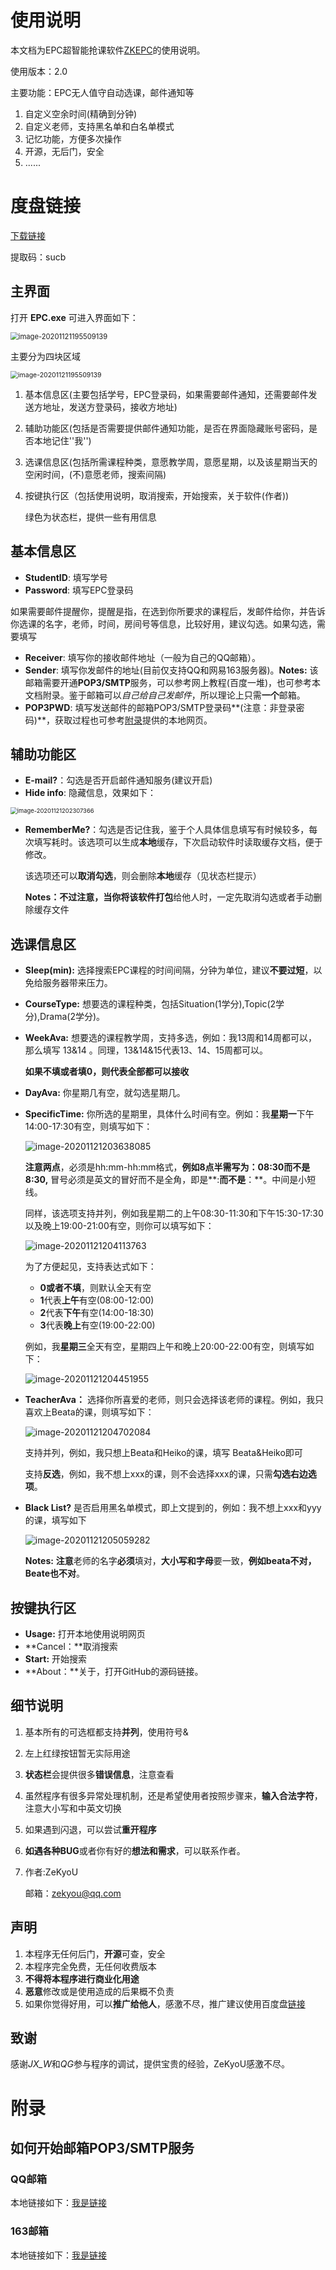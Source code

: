 # 使用说明

本文档为EPC超智能抢课软件[ZKEPC](https://zekyou.github.io)的使用说明。

使用版本：2.0

主要功能：EPC无人值守自动选课，邮件通知等

1. 自定义空余时间(精确到分钟)
2. 自定义老师，支持黑名单和白名单模式
3. 记忆功能，方便多次操作
4. 开源，无后门，安全
5. ......

# <a id='link'>度盘链接</a>

[下载链接](https://pan.baidu.com/s/12EjhQBx4JLCM8Cf6KSGsqQ)

提取码：sucb

## 主界面

打开	**EPC.exe**	可进入界面如下：

<img src="C:\Users\admin\AppData\Roaming\Typora\typora-user-images\image-20201121195509139.png" alt="image-20201121195509139" style="zoom:80%;" />



主要分为四块区域

<img src="D:\Program Files\pythonfile\web\src\image-20201121195509139.png" alt="image-20201121195509139" style="zoom:75%;" />

1. 基本信息区(主要包括学号，EPC登录码，如果需要邮件通知，还需要邮件发送方地址，发送方登录码，接收方地址)

2. 辅助功能区(包括是否需要提供邮件通知功能，是否在界面隐藏账号密码，是否本地记住''我'')

3. 选课信息区(包括所需课程种类，意愿教学周，意愿星期，以及该星期当天的空闲时间，(不)意愿老师，搜索间隔)

4. 按键执行区（包括使用说明，取消搜索，开始搜索，关于软件(作者))

   绿色为状态栏，提供一些有用信息

## 基本信息区

- **StudentID**: 填写学号
- **Password**: 填写EPC登录码

如果需要邮件提醒你，提醒是指，在选到你所要求的课程后，发邮件给你，并告诉你选课的名字，老师，时间，房间号等信息，比较好用，建议勾选。如果勾选，需要填写

- **Receiver**: 填写你的接收邮件地址（一般为自己的QQ邮箱）。
- **Sender**: 填写你发邮件的地址(目前仅支持QQ和网易163服务器)。**Notes:** 该邮箱需要开通**POP3/SMTP**服务，可以参考网上教程(百度一堆)，也可参考本文档附录。鉴于邮箱可以*自己给自己发邮件*，所以理论上只需**一个**邮箱。
- **POP3PWD**: 填写发送邮件的邮箱POP3/SMTP登录码**(注意：非登录密码)**，获取过程也可参考[附录](#appendix)提供的本地网页。

## 辅助功能区

- **E-mail?**：勾选是否开启邮件通知服务(建议开启)
- **Hide info**: 隐藏信息，效果如下：

<img src="C:\Users\admin\AppData\Roaming\Typora\typora-user-images\image-20201121202307366.png" alt="image-20201121202307366" style="zoom:67%;" />

- **RememberMe?**：勾选是否记住我，鉴于个人具体信息填写有时候较多，每次填写耗时。该选项可以生成**本地**缓存，下次启动软件时读取缓存文档，便于修改。

  该选项还可以**取消勾选**，则会删除**本地**缓存（见状态栏提示）

  **Notes：**不过注意，当你将该软件**打包**给他人时，一定先取消勾选或者手动删除缓存文件

## 选课信息区

- **Sleep(min):** 选择搜索EPC课程的时间间隔，分钟为单位，建议**不要过短**，以免给服务器带来压力。

- **CourseType:** 想要选的课程种类，包括Situation(1学分),Topic(2学分),Drama(2学分)。

- **WeekAva:** 想要选的课程教学周，支持多选，例如：我13周和14周都可以，那么填写    13&14  。同理，13&14&15代表13、14、15周都可以。

  **如果不填或者填0，则代表全部都可以接收**

- **DayAva:** 你星期几有空，就勾选星期几。

- **SpecificTime:** 你所选的星期里，具体什么时间有空。例如：我**星期一**下午14:00-17:30有空，则填写如下：

  ![image-20201121203638085](C:\Users\admin\AppData\Roaming\Typora\typora-user-images\image-20201121203638085.png)

  **注意两点**，必须是hh:mm-hh:mm格式，**例如8点半需写为：08:30而不是8:30,** 冒号必须是英文的冒好而不是全角，即是**:**而不是**：**。中间是小短线。

  同样，该选项支持并列，例如我星期二的上午08:30-11:30和下午15:30-17:30以及晚上19:00-21:00有空，则你可以填写如下：

  ![image-20201121204113763](C:\Users\admin\AppData\Roaming\Typora\typora-user-images\image-20201121204113763.png)

  为了方便起见，支持表达式如下：

  - **0或者不填**，则默认全天有空
  - **1**代表**上午**有空(08:00-12:00)
  - **2**代表**下午**有空(14:00-18:30)
  - **3**代表**晚上**有空(19:00-22:00)

  例如，我**星期三**全天有空，星期四上午和晚上20:00-22:00有空，则填写如下：

  ![image-20201121204451955](C:\Users\admin\AppData\Roaming\Typora\typora-user-images\image-20201121204451955.png)

- **TeacherAva：** 选择你所喜爱的老师，则只会选择该老师的课程。例如，我只喜欢上Beata的课，则填写如下：

  ![image-20201121204702084](C:\Users\admin\AppData\Roaming\Typora\typora-user-images\image-20201121204702084.png)

  支持并列，例如，我只想上Beata和Heiko的课，填写  Beata&Heiko即可

  支持**反选**，例如，我不想上xxx的课，则不会选择xxx的课，只需**勾选右边选项**。

- **Black List?** 是否启用黑名单模式，即上文提到的，例如：我不想上xxx和yyy的课，填写如下

  ![image-20201121205059282](C:\Users\admin\AppData\Roaming\Typora\typora-user-images\image-20201121205059282.png)

  

  **Notes:** **注意**老师的名字**必须**填对，**大小写和字母**要一致，**例如beata不对，Beate也不对**。

## 按键执行区

- **Usage:**  打开本地使用说明网页
- **Cancel：**取消搜索
- **Start:** 开始搜索
- **About：**关于，打开GitHub的源码链接。



## 细节说明

1. 基本所有的可选框都支持**并列**，使用符号&

2. 左上红绿按钮暂无实际用途

3. **状态栏**会提供很多**错误信息**，注意查看

4. 虽然程序有很多异常处理机制，还是希望使用者按照步骤来，**输入合法字符**，注意大小写和中英文切换

5. 如果遇到闪退，可以尝试**重开程序**

6. **如遇各种BUG**或者你有好的**想法和需求**，可以联系作者。

7. 作者:ZeKyoU

   邮箱：zekyou@qq.com

## 声明

1. 本程序无任何后门，**开源**可查，安全
2. 本程序完全免费，无任何收费版本
3. **不得将本程序进行商业化用途**
4. **恶意**修改或是使用造成的后果概不负责
5. 如果你觉得好用，可以**推广给他人**，感激不尽，推广建议使用百度盘[链接](#link)

## 致谢

感谢*JX_W*和*QG*参与程序的调试，提供宝贵的经验，ZeKyoU感激不尽。



# <a id='appendix'>附录</a>

## 如何开始邮箱POP3/SMTP服务

### QQ邮箱

本地链接如下：[我是链接](https://jingyan.baidu.com/article/425e69e61e9178be15fc168a.html)

### 163邮箱

本地链接如下：[我是链接](https://jingyan.baidu.com/article/7f41ecec3e8d35593d095c93.html)